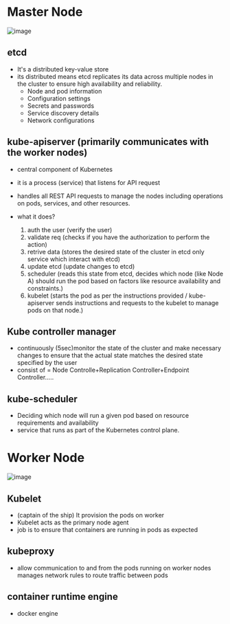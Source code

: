 # Master Node
![image](https://github.com/user-attachments/assets/b42340d7-f6a5-48d8-9c21-c1285c411945)

## etcd
- It's a distributed key-value store
- its distributed means etcd replicates its data across multiple nodes in the cluster to ensure high availability and reliability.
  - Node and pod information
  - Configuration settings
  - Secrets and passwords
  - Service discovery details
  - Network configurations
## kube-apiserver (primarily communicates with the worker nodes)
- central component of Kubernetes
- it is a process (service) that listens for API request
- handles all REST API requests to manage the nodes including operations on pods, services, and other resources.

- what it does?
	1. auth the user (verify the user)
	2. validate req (checks if you have the authorization to perform the action)
	3. retrive data (stores the desired state of the cluster in etcd only service which interact with etcd)
	4. update etcd (update changes to etcd)
	5. scheduler (reads this state from etcd, decides which node (like Node A) should run the pod based on factors like resource availability and constraints.)
	6. kubelet (starts the pod as per the instructions provided / kube-apiserver sends instructions and requests to the kubelet to manage pods on that node.)

## Kube controller manager
- continuously (5sec)monitor the state of the cluster and make necessary changes to ensure that the actual state matches the desired state specified by the user
- consist of = Node Controlle+Replication Controller+Endpoint Controller….. 

## kube-scheduler
- Deciding which node will run a given pod based on resource requirements and availability
- service that runs as part of the Kubernetes control plane.

    

# Worker Node
![image](https://github.com/user-attachments/assets/d53cd5eb-1252-472b-928a-930a6b27f60c)

## Kubelet
- (captain of the ship) It provision the pods on worker
- Kubelet acts as the primary node agent 
- job is to ensure that containers are running in pods as expected

## kubeproxy
- allow communication to and from the pods running on worker nodes manages network rules to route traffic between pods

## container runtime engine
- docker engine
